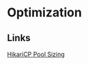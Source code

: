 # Optimization

## Links

[HikariCP Pool Sizing](https://github.com/brettwooldridge/HikariCP/wiki/About-Pool-Sizing)

